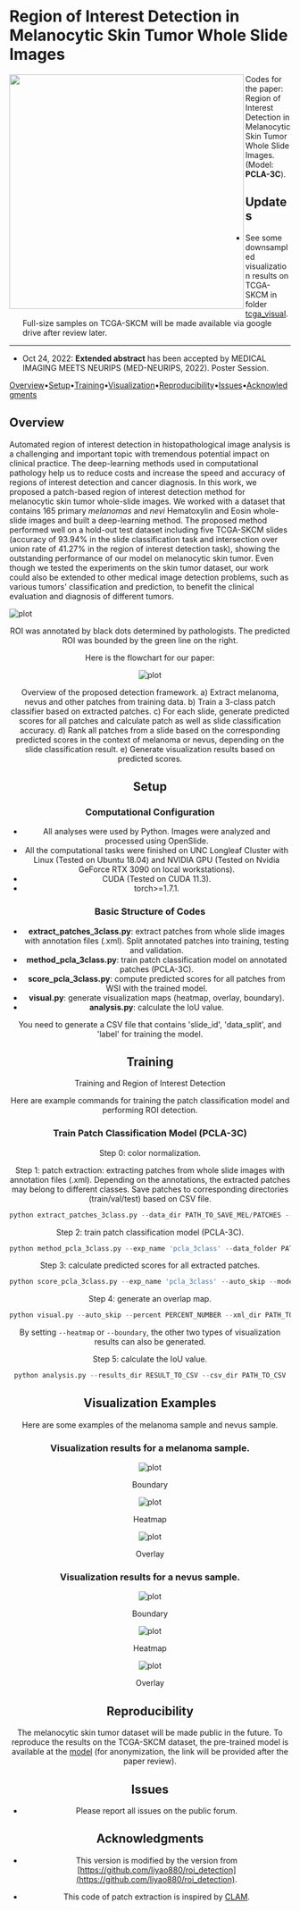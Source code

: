 # Region of Interest Detection in Melanocytic Skin Tumor Whole Slide Images

[<img src="TCGA1.gif" width="420px" align="left" />](https://github.com/cyMichael/ROI_Detection)

Codes for the paper: Region of Interest Detection in Melanocytic Skin Tumor Whole Slide Images. (Model: **PCLA-3C**).

## Updates

- See some downsampled visualization results on TCGA-SKCM in folder [tcga_visual](/tcga_visual). Full-size samples on TCGA-SKCM will be made available via google drive after review later.



---



- Oct 24, 2022: **Extended abstract** has been accepted by MEDICAL IMAGING MEETS NEURIPS (MED-NEURIPS, 2022). Poster Session.

[Overview](#Overview)•[Setup](#Setup)•[Training](#Training)•[Visualization](#Visualization)•[Reproducibility](#Reproducibility)•[Issues](#Issues)•[Acknowledgments](#Acknowledgments)

## Overview

Automated region of interest detection in histopathological image analysis is a challenging and important topic with tremendous potential impact on clinical practice. The deep-learning methods used in computational pathology help us to reduce costs and increase the speed and accuracy of regions of interest detection and cancer diagnosis. In this work, we proposed a patch-based region of interest detection method for melanocytic skin tumor whole-slide images. We worked with a dataset that contains 165 primary *melanomas* and *nevi* Hematoxylin and Eosin whole-slide images and built a deep-learning method. The proposed method performed well on a hold-out test dataset including five TCGA-SKCM slides (accuracy of 93.94% in the slide classification task and intersection over union rate of 41.27% in the region of interest detection task), showing the outstanding performance of our model on melanocytic skin tumor. Even though we tested the experiments on the skin tumor dataset, our work could also be extended to other medical image detection problems, such as various tumors' classification and prediction, to benefit the clinical evaluation and diagnosis of different tumors.

![plot](./pics/task.jpg)

<center>ROI was annotated by black dots determined by pathologists. The predicted ROI was bounded by the green line on the right.<center>

Here is the flowchart for our paper:

![plot](./flowchart/flowchart.png)

<center>Overview of the proposed detection framework. a) Extract melanoma, nevus and other patches from training data. b) Train a 3-class patch classifier based on extracted patches. c) For each slide, generate predicted scores for all patches and calculate patch as well as slide classification accuracy. d) Rank all patches from a slide based on the corresponding predicted scores in the context of melanoma or nevus, depending on the slide classification result. e) Generate visualization results based on predicted scores.<center>


## Setup

### Computational Configuration

- All analyses were used by Python. Images were analyzed and processed using OpenSlide. 
- All the computational tasks were finished on UNC Longleaf Cluster with Linux (Tested on Ubuntu 18.04) and NVIDIA GPU (Tested on Nvidia GeForce RTX 3090 on local workstations). 
- CUDA (Tested on CUDA 11.3).
- torch>=1.7.1.

### Basic Structure of Codes

- **extract_patches_3class.py**: extract patches from whole slide images with annotation files (.xml). Split annotated patches into training, testing and validation. 
- **method_pcla_3class.py**: train patch classification model on annotated patches (PCLA-3C).
- **score_pcla_3class.py**: compute predicted scores for all patches from WSI with the trained model.
- **visual.py**: generate visualization maps (heatmap, overlay, boundary).
- **analysis.py**: calculate the IoU value.

You need to generate a CSV file that contains 'slide_id', 'data_split', and 'label' for training the model.

## Training

Training and Region of Interest Detection

Here are example commands for training the patch classification model and performing ROI detection.

### Train Patch Classification Model (PCLA-3C)

Step 0: color normalization.

Step 1: patch extraction: extracting patches from whole slide images with annotation files (.xml). Depending on the annotations, the extracted patches may belong to different classes. Save patches to corresponding directories (train/val/test) based on CSV file.

```python
python extract_patches_3class.py --data_dir PATH_TO_SAVE_MEL/PATCHES --csv_path PATH_TO_CSV --xml_annotation_new PATH_TO_SAVE_ANNOTATED_PATCHES/ANNOTATIONS_NEW --xml_annotation_other PATH_TO_SAVE_ANNOTATED_PATCHES/ANNOTATIONS_OTHER --feat_dir PATH_TO_SAVE_FEATURES
```

Step 2: train patch classification model (PCLA-3C).

```python
python method_pcla_3class.py --exp_name 'pcla_3class' --data_folder PATH_TO_SAVE_FEATURES --batch_size BATCH_NUMBER --n_epochs EPOCH_NUMBER
```

Step 3: calculate predicted scores for all extracted patches.

```python
python score_pcla_3class.py --exp_name 'pcla_3class' --auto_skip --model_load TRAINED_MODEL --csv_path PATH_TO_CSV --patch_path PATH_TO_ALL_FEATURES --results_dir PATH_TO_SAVE_RESULTS --classification_save_dir PATH_TO_SAVE_CLASSIFICATION_RESULTS
```

Step 4: generate an overlap map.

```python
python visual.py --auto_skip --percent PERCENT_NUMBER --xml_dir PATH_TO_XML --exp_name 'pcla_3class' --csv_path PATH_TO_CSV --wsi_dir PATH_TO_WSI --results_dir PATH_TO_SAVE_RESULTS --xml_dir PATH_TO_GROUND_TRUTH_LABELS --annotation_ratio ANNOTATION_NUMBER
```

By setting `--heatmap` or `--boundary`, the other two types of visualization results can also be generated.

Step 5: calculate the IoU value.

```python
python analysis.py --results_dir RESULT_TO_CSV --csv_dir PATH_TO_CSV
```

## Visualization Examples

Here are some examples of the melanoma sample and nevus sample.

### Visualization results for a melanoma sample.

![plot](./visual_examples/mela_con.png)

<center>Boundary<center>

![plot](./visual_examples/mela_heat.png)

<center>Heatmap<center>

![plot](./visual_examples/mela_over.png)

<center>Overlay<center>


### Visualization results for a nevus sample.

![plot](./visual_examples/nev_con.png)

<center>Boundary<center>

![plot](./visual_examples/nev_heat.png)

<center>Heatmap<center>

![plot](./visual_examples/nev_over.png)

<center>Overlay<center>


## Reproducibility

The melanocytic skin tumor dataset will be made public in the future. To reproduce the results on the TCGA-SKCM dataset, the pre-trained model is available at the [model]() (for anonymization, the link will be provided after the paper review).

## Issues

- Please report all issues on the public forum.

## Acknowledgments

- This version is modified by the version from [https://github.com/liyao880/roi_detection](https://github.com/liyao880/roi_detection).

- This code of patch extraction is inspired by [CLAM](https://github.com/mahmoodlab/CLAM).
